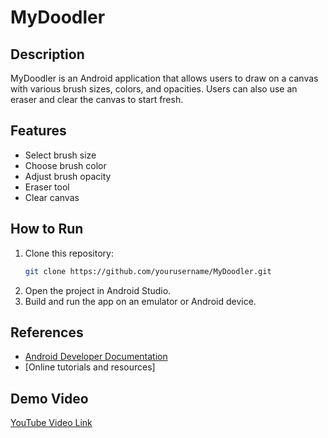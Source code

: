 # MyDoodler

## Description
MyDoodler is an Android application that allows users to draw on a canvas with various brush sizes, colors, and opacities. Users can also use an eraser and clear the canvas to start fresh.

## Features
- Select brush size
- Choose brush color
- Adjust brush opacity
- Eraser tool
- Clear canvas

## How to Run
1. Clone this repository:
    ```bash
    git clone https://github.com/yourusername/MyDoodler.git
    ```
2. Open the project in Android Studio.
3. Build and run the app on an emulator or Android device.

## References
- [Android Developer Documentation](https://developer.android.com/docs)
- [Online tutorials and resources]

## Demo Video
[YouTube Video Link](URL_to_your_video)
